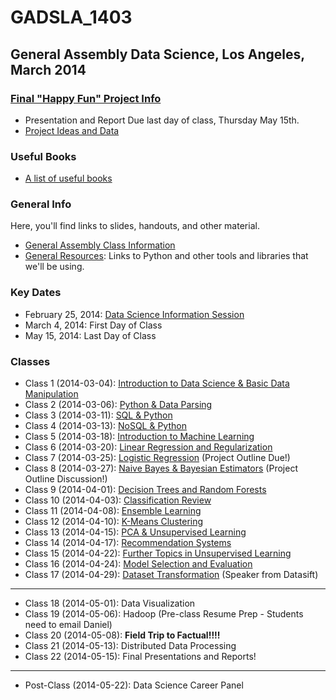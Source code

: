 GADSLA_1403
===========
General Assembly Data Science, Los Angeles, March 2014
------------------------------------------------------
### [Final "Happy Fun" Project Info](https://github.com/adparker/GADSLA_1403/wiki/Final-Project-Requirements)
- Presentation and Report Due last day of class, Thursday May 15th.
- [Project Ideas and Data](https://github.com/adparker/GADSLA_1403/wiki/Project-Ideas-and-Data)

### Useful Books
- [A list of useful books](https://github.com/adparker/GADSLA_1403/wiki/Books)

### General Info
Here, you'll find links to slides, handouts, and other material.
- [General Assembly Class Information](https://generalassemb.ly/education/data-science/los-angeles)
- [General Resources](https://github.com/adparker/GADSLA_1403/wiki/Lesson-00-General-Resources): Links to Python and other tools and libraries that we'll be using.


### Key Dates
- February 25, 2014: [Data Science Information Session](https://generalassemb.ly/education/data-science/los-angeles)
- March 4, 2014: First Day of Class
- May 15, 2014: Last Day of Class

### Classes
- Class 1 (2014-03-04): [Introduction to Data Science & Basic Data Manipulation](https://github.com/adparker/GADSLA_1403/wiki/Lesson-01-Introduction-to-Data-Science-&-Basic-Data-Manipulation)
- Class 2 (2014-03-06): [Python & Data Parsing](https://github.com/adparker/GADSLA_1403/wiki/Lesson-02-Python-&-Data-Parsing)
- Class 3 (2014-03-11): [SQL & Python](https://github.com/adparker/GADSLA_1403/wiki/Lesson-03-SQL-&-Python)
- Class 4 (2014-03-13): [NoSQL & Python](https://github.com/adparker/GADSLA_1403/wiki/Lesson-04-NoSQL-&-Python)
- Class 5 (2014-03-18): [Introduction to Machine Learning](https://github.com/adparker/GADSLA_1403/wiki/Lesson-05-Introduction-to-Machine-Learning)
- Class 6 (2014-03-20): [Linear Regression and Regularization](https://github.com/adparker/GADSLA_1403/wiki/Lesson-06-Linear-Regression-and-Regularization)
- Class 7 (2014-03-25): [Logistic Regression](https://github.com/adparker/GADSLA_1403/wiki/Lesson-07-Logistic-Regression) (Project Outline Due!)
- Class 8 (2014-03-27): [Naive Bayes & Bayesian Estimators](https://github.com/adparker/GADSLA_1403/wiki/Lesson-08-Naive-Bayes) (Project Outline Discussion!)
- Class 9 (2014-04-01): [Decision Trees and Random Forests](https://github.com/adparker/GADSLA_1403/wiki/Lesson-09-Decision-Trees)
- Class 10 (2014-04-03): [Classification Review](https://github.com/adparker/GADSLA_1403/wiki/Lesson-10-Classification-Review)
- Class 11 (2014-04-08): [Ensemble Learning](https://github.com/adparker/GADSLA_1403/wiki/Lesson-11-Ensemble-Learning)
- Class 12 (2014-04-10): [K-Means Clustering](https://github.com/adparker/GADSLA_1403/wiki/Lesson-12-K-Means-Clustering)
- Class 13 (2014-04-15): [PCA & Unsupervised Learning](https://github.com/adparker/GADSLA_1403/wiki/Lesson-13-PCA-and-Unsupervised)
- Class 14 (2014-04-17): [Recommendation Systems](https://github.com/adparker/GADSLA_1403/wiki/Lesson-14-Recommendation-Systems)
- Class 15 (2014-04-22): [Further Topics in Unsupervised Learning](https://github.com/adparker/GADSLA_1403/wiki/Lesson-15-Further-Topics-in-Unsupervised-Learning)
- Class 16 (2014-04-24): [Model Selection and Evaluation](https://github.com/adparker/GADSLA_1403/wiki/Lesson-16-Model-Selection-and-Evaluation)
- Class 17 (2014-04-29): [Dataset Transformation](https://github.com/adparker/GADSLA_1403/wiki/Lesson-17-Dataset-Transformations) (Speaker from Datasift)
---
- Class 18 (2014-05-01): Data Visualization
- Class 19 (2014-05-06): Hadoop (Pre-class Resume Prep - Students need to email Daniel)
- Class 20 (2014-05-08): **Field Trip to Factual!!!!**
- Class 21 (2014-05-13): Distributed Data Processing
- Class 22 (2014-05-15): Final Presentations and Reports!

---
- Post-Class (2014-05-22): Data Science Career Panel
